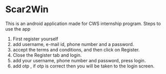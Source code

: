 # Scar2Win

This is an android application made for CWS internship program.
Steps to use the app
1.	First register yourself
2.	add username, e-mail id, phone number and a password.
3.	accept the terms and conditions, and then click on Register.
4.	Close the Register tab and login.
5.	add your username, phone number and password, press login.
6.	add otp , if otp is correct then you will be taken to the login screen.

